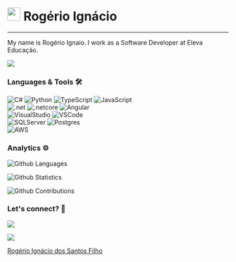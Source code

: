 
<h1><img src="https://emojis.slackmojis.com/emojis/images/1531849430/4246/blob-sunglasses.gif?1531849430" width="30"/> Rogério Ignácio </h1>
<hr>

My name is Rogério Ignaio. I work as a Software Developer at Eleva Educação.

![](http://estruyf-github.azurewebsites.net/api/VisitorHit?user=rogerio-ignacio-developer&repo=rogerio-ignacio-developer&countColorcountColor)

### Languages & Tools 🛠  
![C#](https://img.shields.io/badge/-C%23-05122A?style=flat&color=green)&nbsp;![Python](https://img.shields.io/badge/-Python-05122A?style=flat&color=green)&nbsp;![TypeScript](https://img.shields.io/badge/-TypeScript-05122A?style=flat&color=green)&nbsp;![JavaScript](https://img.shields.io/badge/-JavaScript-05122A?style=flat&color=green)&nbsp;  
![.net](https://img.shields.io/badge/-.net-05122A?style=flat&color=orange)&nbsp;![.netcore](https://img.shields.io/badge/-.netcore-05122A?style=flat&color=orange)&nbsp;![Angular](https://img.shields.io/badge/-Angular-05122A?style=flat&color=orange)&nbsp;  
![VisualStudio](https://img.shields.io/badge/-VisualStudio-05122A?style=flat&color=gray)&nbsp;![VSCode](https://img.shields.io/badge/-VSCode-05122A?style=flat&color=gray)&nbsp;  
![SQLServer](https://img.shields.io/badge/-SQLServer-05122A?style=flat&color=yellow)&nbsp;![Postgres](https://img.shields.io/badge/-Postgres-05122A?style=flat&color=yellow)&nbsp;  
![AWS](https://img.shields.io/badge/-AWS-05122A?style=flat&color=blue)&nbsp;  


### Analytics ⚙️

![Github Languages](https://github-readme-stats.vercel.app/api/top-langs/?username=rogerio-ignacio-developer&layout=compact&count_private=true)

![Github Statistics](https://github-readme-stats.vercel.app/api/?username=rogerio-ignacio-developer&count_private=true&show_icons=true)

![Github Contributions](https://github-readme-streak-stats.herokuapp.com/?user=rogerio-ignacio-developer&hide_border=true)

### Let's connect? 🤝

<p align="left">

<a href="https://www.linkedin.com/in/rogerio-ignacio-developer/"><img src="https://img.shields.io/badge/-LinkedIn-0077B5?style=flat&logo=Linkedin&logoColor=white"/></a>

<a href="https://twitter.com/RogrioIgncio1"><img src="https://img.shields.io/badge/-Twitter-%231DA1F2?style=flat&logo=twitter&logoColor=white"/></a>

</p>

<div class="LI-profile-badge"  data-version="v1" data-size="medium" data-locale="pt_BR" data-type="vertical" data-theme="dark" data-vanity="rogerio-ignacio-developer"><a class="LI-simple-link" href='https://br.linkedin.com/in/rogerio-ignacio-developer?trk=profile-badge'>Rogério Ignácio dos Santos Filho</a></div>
